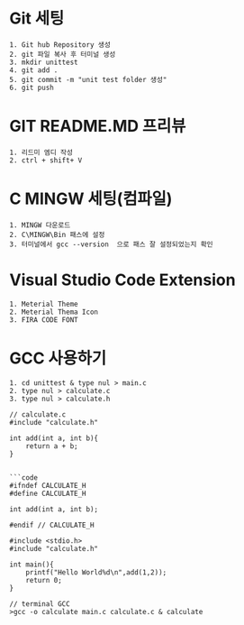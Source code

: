 # Git 세팅

    1. Git hub Repository 생성
    2. git 파일 복사 후 터미널 생성
    3. mkdir unittest
    4. git add .
    5. git commit -m "unit test folder 생성"
    6. git push

# GIT README.MD 프리뷰

    1. 리드미 엠디 작성
    2. ctrl + shift+ V

# C MINGW 세팅(컴파일)

    1. MINGW 다운로드
    2. C\MINGW\Bin 패스에 설정
    3. 터미널에서 gcc --version  으로 패스 잘 설정되었는지 확인

# Visual Studio Code Extension

    1. Meterial Theme
    2. Meterial Thema Icon
    3. FIRA CODE FONT

# GCC 사용하기

    1. cd unittest & type nul > main.c
    2. type nul > calculate.c
    3. type nul > calculate.h

```code
// calculate.c
#include "calculate.h"

int add(int a, int b){
    return a + b;
}
```

````

```code
#ifndef CALCULATE_H
#define CALCULATE_H

int add(int a, int b);

#endif // CALCULATE_H
````

```code
#include <stdio.h>
#include "calculate.h"

int main(){
    printf("Hello World%d\n",add(1,2));
    return 0;
}
```

```code
// terminal GCC
>gcc -o calculate main.c calculate.c & calculate
```
